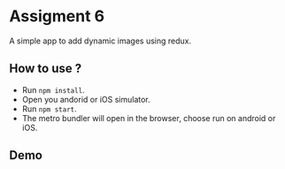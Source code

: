 # Assigment 6

A simple app to add dynamic images using redux.

## How to use ?

- Run `npm install`.
- Open you andorid or iOS simulator.
- Run `npm start`.
- The metro bundler will open in the browser, choose run on android or iOS.

## Demo
